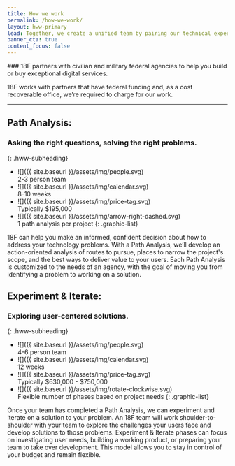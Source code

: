 ```yaml
---
title: How we work
permalink: /how-we-work/
layout: hww-primary
lead: Together, we create a unified team by pairing our technical expertise with your program knowledge.
banner_cta: true
content_focus: false
---
```


<div class="hww-intro" markdown="1">
### 18F partners with civilian and military federal agencies to help you build or buy exceptional digital services.

18F works with partners that have federal funding and, as a cost recoverable office, we’re required to charge for our work.
</div>

---

## Path Analysis:
### Asking the right questions, solving the right problems.
{: .hww-subheading}

- ![]({{ site.baseurl }}/assets/img/people.svg)  
  2-3 person team
- ![]({{ site.baseurl }}/assets/img/calendar.svg)  
  8-10 weeks
- ![]({{ site.baseurl }}/assets/img/price-tag.svg)  
  Typically $195,000
- ![]({{ site.baseurl }}/assets/img/arrow-right-dashed.svg)  
  1 path analysis per project
{: .graphic-list}

18F can help you make an informed, confident decision about how to address your technology problems. With a Path Analysis, we’ll develop an action-oriented analysis of routes to pursue, places to narrow the project's scope, and the best ways to deliver value to your users. Each Path Analysis is customized to the needs of an agency, with the goal of moving you from identifying a problem to working on a solution.

## Experiment & Iterate:
### Exploring user-centered solutions.
{: .hww-subheading}

- ![]({{ site.baseurl }}/assets/img/people.svg)  
  4-6 person team
- ![]({{ site.baseurl }}/assets/img/calendar.svg)  
  12 weeks
- ![]({{ site.baseurl }}/assets/img/price-tag.svg)  
  Typically $630,000 - $750,000
- ![]({{ site.baseurl }}/assets/img/rotate-clockwise.svg)  
  Flexible number of phases based on project needs
{: .graphic-list}

Once your team has completed a Path Analysis, we can experiment and iterate on a solution to your problem. An 18F team will work shoulder-to-shoulder with your team to explore the challenges your users face and develop solutions to those problems. Experiment & Iterate phases can focus on investigating user needs, building a working product, or preparing your team to take over development. This model allows you to stay in control of your budget and remain flexible.

